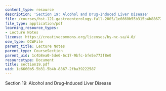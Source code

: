 ```yaml
---
content_type: resource
description: 'Section 19: Alcohol and Drug-Induced Liver Disease'
file: /courses/hst-121-gastroenterology-fall-2005/1e6660b55b315b4b88672fba39222587_section19.pdf
file_type: application/pdf
learning_resource_types:
- Lecture Notes
license: https://creativecommons.org/licenses/by-nc-sa/4.0/
ocw_type: OCWFile
parent_title: Lecture Notes
parent_type: CourseSection
parent_uid: 1c4b8ea0-5de6-6c17-9bfc-bfe5e773f8e0
resourcetype: Document
title: section19.pdf
uid: 1e6660b5-5b31-5b4b-8867-2fba39222587
---
```

Section 19: Alcohol and Drug-Induced Liver Disease